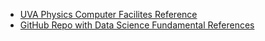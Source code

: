 * [UVA Physics Computer Facilites Reference](http://galileo.phys.virginia.edu/compfac/courses/)
* [GitHub Repo with Data Science Fundamental References](https://github.com/alonzi/fundamentals)
